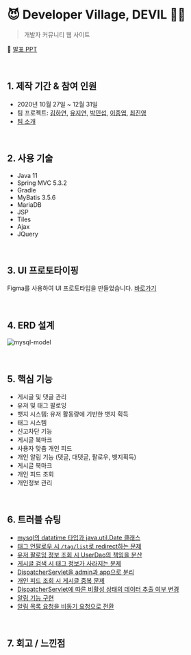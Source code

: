 # 😈 Developer Village, DEVIL 👩‍💻
>개발자 커뮤니티 웹 사이트

:pushpin: [발표 PPT](https://docs.google.com/presentation/d/1YRAt4UJY--kdYYx2JAo1ukq3rW8kx6nlbPc2kJ8exfU/edit#slide=id.ga6864e8c28_3_0)


<br>

## 1. 제작 기간 & 참여 인원
- 2020년 10월 27일 ~ 12월 31일
- 팀 프로젝트: [김하연](https://github.com/hayeon17kim), [유지연](https://github.com/jiyounyou), [박민섭](https://github.com/parkminseob), [이종엽](https://github.com/leejyeop), [최진영](https://github.com/cchoijjinyoung)
- [팀 소개](https://www.notion.so/48d1b112fcd04129ab601c0692ef93cb)

<br>

## 2. 사용 기술
  - Java 11
  - Spring MVC 5.3.2
  - Gradle
  - MyBatis 3.5.6
  - MariaDB 
  - JSP
  - Tiles
  - Ajax
  - JQuery

<br>

## 3. UI 프로토타이핑
Figma를 사용하여 UI 프로토타입을 만들었습니다. [바로가기](https://www.figma.com/file/Irabu6J2iBDQ4kZk0Ze0UB/Devil-UI-Prototype?node-id=113%3A2)

<br>

## 4. ERD 설계
![mysql-model](https://user-images.githubusercontent.com/50407047/105466251-4cbb4f00-5cd7-11eb-9075-35ad804753f5.png)

<br>

## 5. 핵심 기능

- 게시글 및 댓글 관리
- 유저  및 태그 팔로잉
- 뱃지 시스템: 유저 활동량에 기반한 뱃지 획득
- 태그 시스템
- 신고차단 기능
- 게시글 북마크
- 사용자 맞춤 개인 피드
- 개인 알림 기능 (댓글, 대댓글, 팔로우, 뱃지획득)
- 게시글 북마크
- 개인 피드 조회
- 개인정보 관리

<br>

## 6. 트러블 슈팅
- [mysql의 datatime 타입과 java.util.Date 클래스](https://hayeon17kim.github.io/posts/devil-03/)
- [태그 언팔로우 시 `/tag/list`로 redirect하는 문제](https://hayeon17kim.github.io/posts/devil-28/)
- [유저 팔로잉 정보 조회 시 UserDao의 책임을 분산](https://hayeon17kim.github.io/posts/devil-29/)
- [게시글 검색 시 태그 정보가 사라지는 문제](https://hayeon17kim.github.io/posts/devil-49/)
- [DispatcherServlet을 admin과 app으로 분리](https://hayeon17kim.github.io/posts/devil-57/)
- [개인 피드 조회 시 게시글 중복 문제](https://hayeon17kim.github.io/posts/devil-58/)
- [DispatcherServlet에 따른 비활성 상태의 데이터 추출 여부 변경](https://hayeon17kim.github.io/posts/devil-61/)
- [알림 기능 구현](https://hayeon17kim.github.io/posts/devil-62/)
- [알림 목록 요청을 비동기 요청으로 전환](https://hayeon17kim.github.io/posts/devil-65/)

<br>

## 7. 회고 / 느낀점
